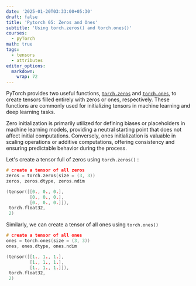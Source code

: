```yaml
---
date: '2025-01-20T03:33:00+05:30'
draft: false
title: 'Pytorch 05: Zeros and Ones'
subtitle: 'Using torch.zeros() and torch.ones()'
courses:
  - pyTorch
math: true
tags:
  - tensors
  - attributes
editor_options: 
  markdown: 
    wrap: 72
---
```


PyTorch provides two useful functions, [`torch.zeros`](https://pytorch.org/docs/stable/generated/torch.zeros.html) and [`torch.ones`](https://pytorch.org/docs/stable/generated/torch.ones.html), to create tensors filled entirely with zeros or ones, respectively. These functions are commonly used for initializing tensors in machine learning and deep learning tasks.

Zero initialization is primarily utilized for defining biases or placeholders in machine learning models, providing a neutral starting point that does not affect initial computations. Conversely, ones initialization is valuable in scaling operations or additive computations, offering consistency and ensuring predictable behavior during the process.

Let's create a tensor full of zeros using `torch.zeros()` :
```c
# create a tensor of all zeros
zeros = torch.zeros(size = (3, 3))
zeros, zeros.dtype, zeros.ndim
```
```c
(tensor([[0., 0., 0.],
         [0., 0., 0.],
         [0., 0., 0.]]),
 torch.float32,
 2)
```

Similarly, we can create a tensor of all ones using `torch.ones()`

```c
# create a tensor of all ones
ones = torch.ones(size = (3, 3))
ones, ones.dtype, ones.ndim
```
```c
(tensor([[1., 1., 1.],
         [1., 1., 1.],
         [1., 1., 1.]]),
 torch.float32,
 2)
```